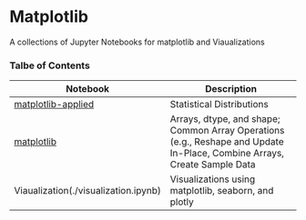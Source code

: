 # Matplotlib
A collections of Jupyter Notebooks for matplotlib and Viaualizations

### Talbe of Contents ###
|Notebook|Description|
|--------------|-----------------------------------|
|[matplotlib-applied](./matplotlib-applied.ipynb)|Statistical Distributions|
|[matplotlib](./matplotlib.ipynb)|Arrays, dtype, and shape; Common Array Operations (e.g., Reshape and Update In-Place, Combine Arrays, Create Sample Data|
|Viaualization(./visualization.ipynb)|Visualizations using matplotlib, seaborn, and plotly|
